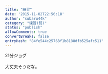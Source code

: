 ```yaml
---
title: "練習"
date: '2015-11-02T22:56:18'
author: "subaru44k"
category: "練習(弱)"
status: "publish"
allowComments: true
convertBreaks: false
entryHash: "84fe544c25763f1b8188dfb525afc511"
---
```

21分ジョグ<br>
<br>
大丈夫そうだな。
